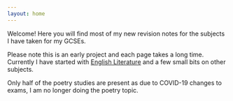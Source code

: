 ```yaml
---
layout: home
---
```


Welcome! Here you will find most of my new revision notes for the subjects I have taken for my GCSEs.

Please note this is an early project and each page takes a long time. Currently I have started with [English Literature](https://revise.wrth.me/EnLit.html) and a few small bits on other subjects.

Only half of the poetry studies are present as due to COVID-19 changes to exams, I am no longer doing the poetry topic.
